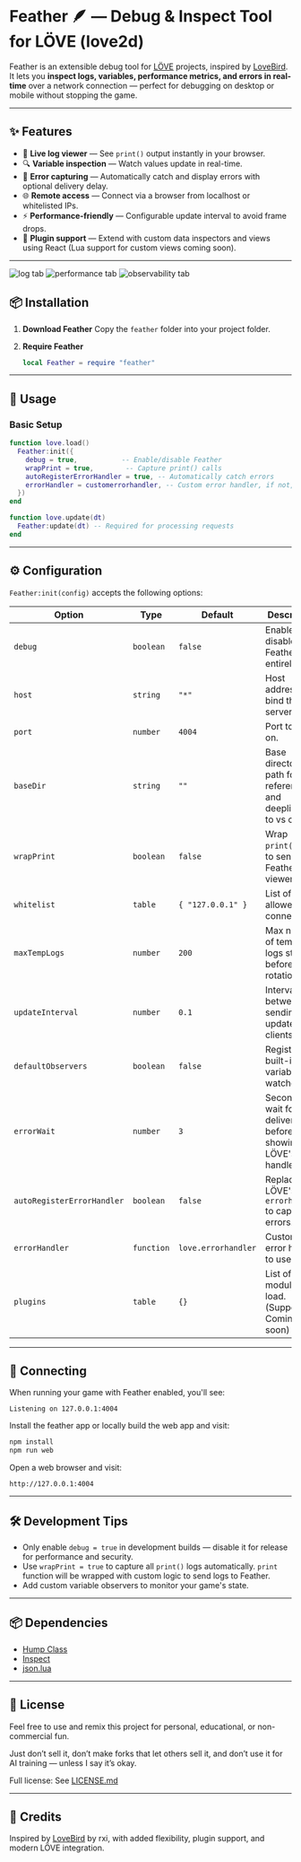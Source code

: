 # Feather 🪶 — Debug & Inspect Tool for LÖVE (love2d)

Feather is an extensible debug tool for [LÖVE](https://love2d.org) projects, inspired by [LoveBird](https://github.com/rxi/lovebird).
It lets you **inspect logs, variables, performance metrics, and errors in real-time** over a network connection — perfect for debugging on desktop or mobile without stopping the game.

---

## ✨ Features

- 📜 **Live log viewer** — See `print()` output instantly in your browser.
- 🔍 **Variable inspection** — Watch values update in real-time.
- 🚨 **Error capturing** — Automatically catch and display errors with optional delivery delay.
- 🌐 **Remote access** — Connect via a browser from localhost or whitelisted IPs.
- ⚡ **Performance-friendly** — Configurable update interval to avoid frame drops.
- 🔌 **Plugin support** — Extend with custom data inspectors and views using React (Lua support for custom views coming soon).

---

![log tab](docs/images/logs.png)
![performance tab](docs/images/performance.png)
![observability tab](docs/images/observable.png)

## 📦 Installation

1. **Download Feather**
   Copy the `feather` folder into your project folder.

2. **Require Feather**

   ```lua
   local Feather = require "feather"
   ```

---

## 🚀 Usage

### Basic Setup

```lua
function love.load()
  Feather:init({
    debug = true,           -- Enable/disable Feather
    wrapPrint = true,        -- Capture print() calls
    autoRegisterErrorHandler = true, -- Automatically catch errors
    errorHandler = customerrorhandler, -- Custom error handler, if not, a copy of LÖVE's error handler will be used
  })
end

function love.update(dt)
  Feather:update(dt) -- Required for processing requests
end
```

---

## ⚙️ Configuration

`Feather:init(config)` accepts the following options:

| Option                      | Type        | Default              | Description |
|-----------------------------|-------------|----------------------|-------------|
| `debug`                     | `boolean`   | `false`              | Enable or disable Feather entirely. |
| `host`                      | `string`    | `"*"`                | Host address to bind the server to. |
| `port`                      | `number`    | `4004`               | Port to listen on. |
| `baseDir`                   | `string`    | `""`                 | Base directory path for file references and deeplinking to vs code |
| `wrapPrint`                  | `boolean`   | `false`              | Wrap `print()` calls to send to Feather's log viewer. |
| `whitelist`                 | `table`     | `{ "127.0.0.1" }`    | List of IPs allowed to connect. |
| `maxTempLogs`                | `number`    | `200`                | Max number of temporary logs stored before rotation. |
| `updateInterval`             | `number`    | `0.1`                | Interval between sending updates to clients. |
| `defaultObservers`           | `boolean`   | `false`               | Register built-in variable watchers. |
| `errorWait`                  | `number`    | `3`                  | Seconds to wait for error delivery before showing LÖVE's handler. |
| `autoRegisterErrorHandler`   | `boolean`   | `false`              | Replace LÖVE's `errorhandler` to capture errors. |
| `errorHandler`               | `function`  | `love.errorhandler`  | Custom error handler to use. |
| `plugins`                    | `table`     | `{}`                 | List of plugin modules to load. (Support Coming soon) |

---

## 🔗 Connecting

When running your game with Feather enabled, you'll see:

```text
Listening on 127.0.0.1:4004
```

Install the feather app or locally build the web app and visit:

```bash
npm install
npm run web
```

Open a web browser and visit:

```url
http://127.0.0.1:4004
```

---

## 🛠 Development Tips

- Only enable `debug = true` in development builds — disable it for release for performance and security.
- Use `wrapPrint = true` to capture all `print()` logs automatically. `print` function will be wrapped with custom logic to send logs to Feather.
- Add custom variable observers to monitor your game's state.

---

## 📦 Dependencies

- [Hump Class](https://github.com/vrld/hump/blob/master/class.lua)
- [Inspect](https://github.com/kikito/inspect.lua)
- [json.lua](https://github.com/rxi/json.lua)

---

## 📜 License


Feel free to use and remix this project for personal, educational, or non-commercial fun.

Just don’t sell it, don’t make forks that let others sell it, and don’t use it for AI training — unless I say it’s okay.

Full license: See [LICENSE.md](LICENSE.md)

---

## 🙏 Credits

Inspired by [LoveBird](https://github.com/rxi/lovebird) by rxi, with added flexibility, plugin support, and modern LÖVE integration.

